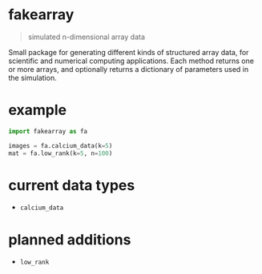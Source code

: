 # fakearray

> simulated n-dimensional array data

Small package for generating different kinds of structured array data, for scientific and numerical computing applications. Each method returns one or more arrays, and optionally returns a dictionary of parameters used in the simulation.

# example

```python
import fakearray as fa 

images = fa.calcium_data(k=5)
mat = fa.low_rank(k=5, n=100)
```

# current data types

- `calcium_data`

# planned additions

- `low_rank`

